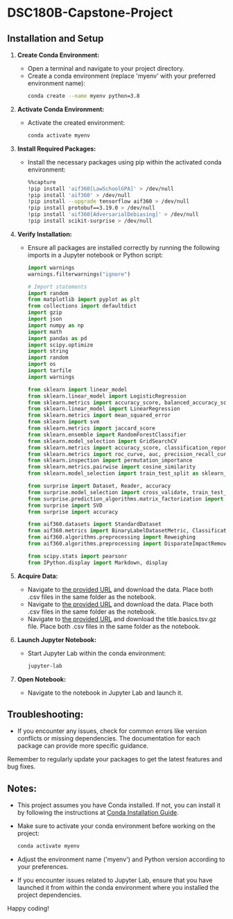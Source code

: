 # DSC180B-Capstone-Project

## Installation and Setup

1. **Create Conda Environment:**
   - Open a terminal and navigate to your project directory.
   - Create a conda environment (replace 'myenv' with your preferred environment name):
     ```bash
     conda create --name myenv python=3.8
     ```

2. **Activate Conda Environment:**
   - Activate the created environment:
     ```bash
     conda activate myenv
     ```

3. **Install Required Packages:**
   - Install the necessary packages using pip within the activated conda environment:
     ```bash
     %%capture
     !pip install 'aif360[LawSchoolGPA]' > /dev/null
     !pip install 'aif360' > /dev/null
     !pip install --upgrade tensorflow aif360 > /dev/null
     !pip install protobuf==3.19.0 > /dev/null
     !pip install 'aif360[AdversarialDebiasing]' > /dev/null
     !pip install scikit-surprise > /dev/null
     ```

4. **Verify Installation:**
   - Ensure all packages are installed correctly by running the following imports in a Jupyter notebook or Python script:
     ```python
     import warnings
     warnings.filterwarnings("ignore")

     # Import statements
     import random
     from matplotlib import pyplot as plt
     from collections import defaultdict
     import gzip
     import json
     import numpy as np
     import math
     import pandas as pd
     import scipy.optimize
     import string
     import random
     import os
     import tarfile
     import warnings
     
     from sklearn import linear_model
     from sklearn.linear_model import LogisticRegression
     from sklearn.metrics import accuracy_score, balanced_accuracy_score
     from sklearn.linear_model import LinearRegression
     from sklearn.metrics import mean_squared_error
     from sklearn import svm
     from sklearn.metrics import jaccard_score
     from sklearn.ensemble import RandomForestClassifier
     from sklearn.model_selection import GridSearchCV
     from sklearn.metrics import accuracy_score, classification_report
     from sklearn.metrics import roc_curve, auc, precision_recall_curve, average_precision_score
     from sklearn.inspection import permutation_importance
     from sklearn.metrics.pairwise import cosine_similarity
     from sklearn.model_selection import train_test_split as sklearn_train_test_split
     
     from surprise import Dataset, Reader, accuracy
     from surprise.model_selection import cross_validate, train_test_split
     from surprise.prediction_algorithms.matrix_factorization import SVD
     from surprise import SVD
     from surprise import accuracy
     
     from aif360.datasets import StandardDataset
     from aif360.metrics import BinaryLabelDatasetMetric, ClassificationMetric
     from aif360.algorithms.preprocessing import Reweighing
     from aif360.algorithms.preprocessing import DisparateImpactRemover
     
     from scipy.stats import pearsonr
     from IPython.display import Markdown, display
     ```

5. **Acquire Data:**
   - Navigate to [the provided URL](https://grouplens.org/datasets/movielens/1m/) and download the data. Place both .csv files in the same folder as the notebook.
   - Navigate to [the provided URL](https://figshare.com/articles/dataset/U_S_movies_with_gender-disambiguated_actors_directors_and_producers/4967876) and download the data. Place both .csv files in the same folder as the notebook.
   - Navigate to [the provided URL](https://datasets.imdbws.com/) and download the title.basics.tsv.gz file. Place both .csv files in the same folder as the notebook.

6. **Launch Jupyter Notebook:**
   - Start Jupyter Lab within the conda environment:
     ```bash
     jupyter-lab
     ```

7. **Open Notebook:**
   - Navigate to the notebook in Jupyter Lab and launch it.

## Troubleshooting:
   - If you encounter any issues, check for common errors like version conflicts or missing dependencies. The documentation for each package can provide more specific guidance.

Remember to regularly update your packages to get the latest features and bug fixes.

## Notes:
   - This project assumes you have Conda installed. If not, you can install it by following the instructions at [Conda Installation Guide](https://docs.conda.io/projects/conda/en/latest/user-guide/install/index.html).

   - Make sure to activate your conda environment before working on the project:
     ```bash
     conda activate myenv
     ```

   - Adjust the environment name ('myenv') and Python version according to your preferences.

   - If you encounter issues related to Jupyter Lab, ensure that you have launched it from within the conda environment where you installed the project dependencies.

Happy coding!
